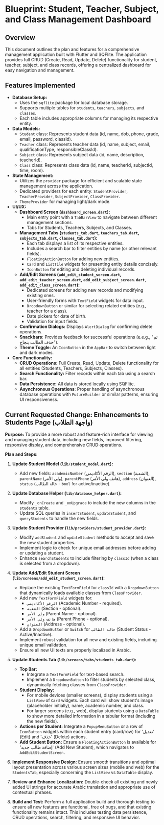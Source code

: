 # Blueprint: Student, Teacher, Subject, and Class Management Dashboard

## Overview

This document outlines the plan and features for a comprehensive management application built with Flutter and SQFlite. The application provides full CRUD (Create, Read, Update, Delete) functionality for student, teacher, subject, and class records, offering a centralized dashboard for easy navigation and management.

## Features Implemented

*   **Database Setup:**
    *   Uses the `sqflite` package for local database storage.
    *   Supports multiple tables for `students`, `teachers`, `subjects`, and `classes`.
    *   Each table includes appropriate columns for managing its respective entity.
*   **Data Models:**
    *   `Student` class: Represents student data (id, name, dob, phone, grade, email, password, classId).
    *   `Teacher` class: Represents teacher data (id, name, subject, email, qualificationType, responsibleClassId).
    *   `Subject` class: Represents subject data (id, name, description, teacherId).
    *   `Class` class: Represents class data (id, name, teacherId, subjectId, time, room).
*   **State Management:**
    *   Utilizes the `provider` package for efficient and scalable state management across the application.
    *   Dedicated providers for each entity: `StudentProvider`, `TeacherProvider`, `SubjectProvider`, `ClassProvider`.
    *   `ThemeProvider` for managing light/dark mode.
*   **UI/UX:**
    *   **Dashboard Screen (`dashboard_screen.dart`):**
        *   Main entry point with a `TabBarView` to navigate between different management sections.
        *   Tabs for Students, Teachers, Subjects, and Classes.
    *   **Management Tabs (`students_tab.dart`, `teachers_tab.dart`, `subjects_tab.dart`, `classes_tab.dart`):**
        *   Each tab displays a list of its respective entities.
        *   Includes a search bar to filter entities by name (or other relevant fields).
        *   `FloatingActionButton` for adding new entities.
        *   `Card` and `ListTile` widgets for presenting entity details concisely.
        *   `IconButton` for editing and deleting individual records.
    *   **Add/Edit Screens (`add_edit_student_screen.dart`, `add_edit_teacher_screen.dart`, `add_edit_subject_screen.dart`, `add_edit_class_screen.dart`):**
        *   Dedicated screens for adding new records and modifying existing ones.
        *   User-friendly forms with `TextField` widgets for data input.
        *   `DropdownButton` or similar for selecting related entities (e.g., teacher for a class).
        *   Date pickers for date of birth.
        *   Validation for input fields.
    *   **Confirmation Dialogs:** Displays `AlertDialog` for confirming delete operations.
    *   **Snackbars:** Provides feedback for successful operations (e.e.g., "تم حذف الطالب بنجاح").
    *   **Theme Toggle:** An `IconButton` in the `AppBar` to switch between light and dark modes.
*   **Core Functionality:**
    *   **CRUD Operations:** Full Create, Read, Update, Delete functionality for all entities (Students, Teachers, Subjects, Classes).
    *   **Search Functionality:** Filter records within each tab using a search bar.
    *   **Data Persistence:** All data is stored locally using SQFlite.
    *   **Asynchronous Operations:** Proper handling of asynchronous database operations with `FutureBuilder` or similar patterns, ensuring UI responsiveness.

## Current Requested Change: Enhancements to Students Page (واجهة الطلاب)

**Purpose:** To provide a more robust and feature-rich interface for viewing and managing student data, including new fields, improved filtering, responsive display, and comprehensive CRUD operations.

**Plan and Steps:**

1.  **Update Student Model (`lib/student_model.dart`):**
    *   Add new fields: `academicNumber` (الرقم الأكاديمي), `section` (الشعبة), `parentName` (ولي الأمر), `parentPhone` (هاتف ولي الأمر), `address` (العنوان), `status` (حالة الطالب - `bool` for active/inactive).

2.  **Update Database Helper (`lib/database_helper.dart`):**
    *   Modify `_onCreate` and `_onUpgrade` to include the new columns in the `students` table.
    *   Update SQL queries in `insertStudent`, `updateStudent`, and `queryStudents` to handle the new fields.

3.  **Update Student Provider (`lib/providers/student_provider.dart`):**
    *   Modify `addStudent` and `updateStudent` methods to accept and save the new student properties.
    *   Implement logic to check for unique email addresses before adding or updating a student.
    *   Enhance `searchStudents` to include filtering by `classId` (when a class is selected from a dropdown).

4.  **Update Add/Edit Student Screen (`lib/screens/add_edit_student_screen.dart`):**
    *   Replace the existing `TextFormField` for `classId` with a `DropdownButton` that dynamically loads available classes from `ClassProvider`.
    *   Add new `TextFormField` widgets for:
        *   `الرقم الأكاديمي` (Academic Number - required).
        *   `الشعبة` (Section - optional).
        *   `ولي الأمر` (Parent Name - optional).
        *   `هاتف ولي الأمر` (Parent Phone - optional).
        *   `العنوان` (Address - optional).
    *   Add a `DropdownButton` or `Switch` for `حالة الطالب` (Student Status - Active/Inactive).
    *   Implement robust validation for all new and existing fields, including unique email validation.
    *   Ensure all new UI texts are properly localized in Arabic.

5.  **Update Students Tab (`lib/screens/tabs/students_tab.dart`):**
    *   **Top Bar:**
        *   Integrate a `TextFormField` for text-based search.
        *   Implement a `DropdownButton` to filter students by selected class, dynamically fetching classes from `ClassProvider`.
    *   **Student Display:**
        *   For mobile devices (smaller screens), display students using a `ListView` of `Card` widgets. Each card will show student's image (placeholder initially), name, academic number, and class.
        *   For larger screens (e.g., web), display students using a `DataTable` to show more detailed information in a tabular format (including the new fields).
    *   **Actions per Student:** Integrate a `PopupMenuButton` or a row of `IconButton` widgets within each student entry (card/row) for 'تعديل' (Edit) and 'حذف' (Delete) actions.
    *   **Add Student Button:** Ensure a `FloatingActionButton` is available for 'إضافة طالب جديد' (Add New Student), which navigates to `AddEditStudentScreen`.

6.  **Implement Responsive Design:** Ensure smooth transitions and optimal layout presentation across various screen sizes (mobile and web) for the `StudentsTab`, especially concerning the `ListView` vs `DataTable` display.

7.  **Review and Enhance Localization:** Double-check all existing and newly added UI strings for accurate Arabic translation and appropriate use of contextual phrases.

8.  **Build and Test:** Perform a full application build and thorough testing to ensure all new features are functional, free of bugs, and that existing functionality remains intact. This includes testing data persistence, CRUD operations, search, filtering, and responsive UI behavior.

